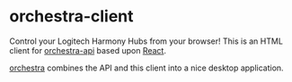 # orchestra-client

Control your Logitech Harmony Hubs from your browser! This is an HTML client for [orchestra-api](https://github.com/swissmanu/orchestra-api) based upon [React](https://github.com/facebook/react).

[orchestra](https://github.com/swissmanu/orchestra) combines the API and this client into a nice desktop application.
